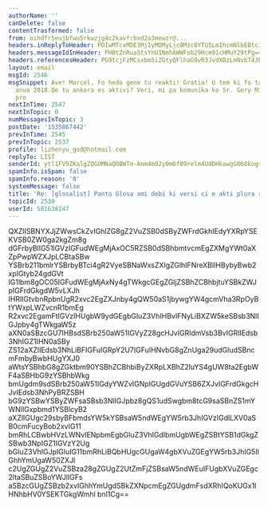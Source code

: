 ```yaml
---
authorName: ''
canDelete: false
contentTrasformed: false
from: oihdfr5eujbfwu5rkwzjg4c2kavfrbxd2o3mewzr@...
headers.inReplyToHeader: PDIwMTcxMDE3MjIyMDMyLjc0Mzc0YTU5Lm1hcmNlbEBtc3ByaW5nZXIuZGU+
headers.messageIdInHeader: PHBtZnRuaStsYnU1NmhAWWFob29Hcm91cHMuY29tPg==
headers.referencesHeader: PG9tcjFzMCsxbm5iZGtyQFlhaG9vR3JvdXBzLmNvbT4JPDIwMTcxMDE3MjIyMDMyLjc0Mzc0YTU5Lm1hcmNlbEBtc3ByaW5nZXIuZGU+
layout: email
msgId: 2546
msgSnippet: Ave! Marcel, Fo hedo gene tu reakti! Gratia! U tem ki fo tako e nu es
  anua 2018.Qe tu ankora es aktivi? Veri, mi pa komunika ko Sr. Gery Miller dia Skype
  pro
nextInTime: 2547
nextInTopic: 0
numMessagesInTopic: 3
postDate: '1535867442'
prevInTime: 2545
prevInTopic: 2537
profile: lizhenyu_god@hotmail.com
replyTo: LIST
senderId: ytl1FV9ZKalgZQGUMNaQ0BWTm-Anm4m92y0m6f09relm4UdDHkawgG068kogsodZs9EedHvLYPmOx49XL43NS9PprgG36JzzRjONC8TQutbh8ckvryjM08M
spamInfo.isSpam: false
spamInfo.reason: '0'
systemMessage: false
title: 'Re: [glosalist] Panto Glosa ami debi ki versi ci e akti plura ra pro Glosa!'
topicId: 2530
userId: 581638247
---
```


QXZlISBNYXJjZWwsCkZvIGhlZG8gZ2VuZSB0dSByZWFrdGkhIEdyYXRpYSEKVSB0ZW0ga2kgZm8g
dGFrbyBlIG51IGVzIGFudWEgMjAxOC5RZSB0dSBhbmtvcmEgZXMgYWt0aXZpPwpWZXJpLCBtaSBw
YSBrb211bmlrYSBrbyBTci4gR2VyeSBNaWxsZXIgZGlhIFNreXBlIHBybyBwb2xpIGtyb24gdGVt
IG1lbm8gOC05IGFudWEgMjAxNy4gTWkgcGEgZGljZSBhZCBhbjtuYSBkZWJpIGFrdGkgdW5vLXJh
IHRlIGtvbnRpbnUgR2xvc2EgZXJnby4gQW50aS1jbywgYW4gcmVha3RpOyBtYWxpLWZvcnR1bmEg
R2xvc2EgamFtIGVzIHUgbW9ydGEgbGluZ3VhIHBvIFNyLiBXZW5keSBsb3NlIGJpby4gTWkgaW5z
aXN0aSBzcGU7IHBsdSBrb250aW51IGVyZ28gcHJvIGRldmVsb3BvIGRlIEdsb3NhIGZ1IHN0aSBy
ZS12aXZlIEdsb3NhLiBFIGFuIGRpY2U7IGFuIHNvbG8gZnUga29udGludSBncmFmbyBwbHUgYXJ0
aWtsYSBhbG8gZGktbm90YSBhZCBhbiByZXRpLXBhZ2luYS4gUW8ta2EgbWF4aSBHbG9zYSBhbWkg
bmUgdm9sdSBrb250aW51IGdyYWZvIGNpIGUgdGVuYSB6ZXJvIGFrdGkgcHJvIEdsb3NhPyBRZSBH
bG9zYSBwYSByZWFsaSBsb3NlIGJpbz8gQS1udSwgbm8tcG9saSBnZS1mYWNlIGxpbmd1YSBlcyB2
aXZlIGUgc29sbyBFbmdsYW5kYSBsaW5ndWEgYW5rb3JhIGVzIGdlLXV0aSB0cmFucyBob2xvIG11
bmRhLCBwbHVzLWNvIENpbmEgbGluZ3VhIGdlbmUgbWEgZSBtYSB1dGkgZSBwb3NpIGZ1IGVzY2Ug
bGluZ3VhIGJpIGluIG11bmRhLiBQbHUgcGUgaW4gbXVuZGEgYW5rb3JhIG5lIGhhYmUgaW50ZXJl
c2UgZGUgZ2VuZSBza28gZGUgZ2UtZmFjZSBsaW5ndWEuIFUgbXVuZGEgc2ltaSBuZSBoYWJlIGFs
aSBzcGUgZSBzb2xvIGhhYmUgdSBkZXNpcmEgZGUgdmFsdXRhIQoKUGx1IHNhbHV0YSEKTGkgWmhl
bnl1Cg==

